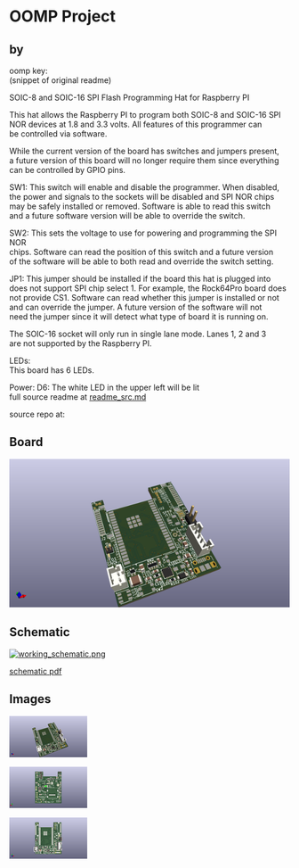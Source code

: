 # OOMP Project  
##   by   
  
oomp key:   
(snippet of original readme)  
  
SOIC-8 and SOIC-16 SPI Flash Programming Hat for Raspberry PI  
  
This hat allows the Raspberry PI to program both SOIC-8 and SOIC-16 SPI  
NOR devices at 1.8 and 3.3 volts.  All features of this programmer can  
be controlled via software.  
  
While the current version of the board has switches and jumpers present,  
a future version of this board will no longer require them since everything  
can be controlled by GPIO pins.  
  
SW1: This switch will enable and disable the programmer.  When disabled,  
the power and signals to the sockets will be disabled and SPI NOR chips  
may be safely installed or removed.  Software is able to read this switch  
and a future software version will be able to override the switch.  
  
SW2: This sets the voltage to use for powering and programming the SPI NOR  
chips.  Software can read the position of this switch and a future version  
of the software will be able to both read and override the switch setting.  
  
JP1: This jumper should be installed if the board this hat is plugged into  
does not support SPI chip select 1.  For example, the Rock64Pro board does  
not provide CS1.  Software can read whether this jumper is installed or not  
and can override the jumper.  A future version of the software will not  
need the jumper since it will detect what type of board it is running on.  
  
The SOIC-16 socket will only run in single lane mode.  Lanes 1, 2 and 3  
are not supported by the Raspberry PI.  
  
LEDs:  
This board has 6 LEDs.  
  
Power: D6: The white LED in the upper left will be lit   
  full source readme at [readme_src.md](readme_src.md)  
  
source repo at: []()  
## Board  
  
[![working_3d.png](working_3d_600.png)](working_3d.png)  
## Schematic  
  
[![working_schematic.png](working_schematic_600.png)](working_schematic.png)  
  
[schematic pdf](working_schematic.pdf)  
## Images  
  
[![working_3d.png](working_3d_140.png)](working_3d.png)  
  
[![working_3d_back.png](working_3d_back_140.png)](working_3d_back.png)  
  
[![working_3d_front.png](working_3d_front_140.png)](working_3d_front.png)  
